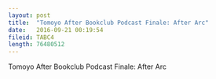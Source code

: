 ```yaml
---
layout: post
title:  "Tomoyo After Bookclub Podcast Finale: After Arc"
date:   2016-09-21 00:19:54
fileid: TABC4
length: 76480512
---
```


Tomoyo After Bookclub Podcast Finale: After Arc

